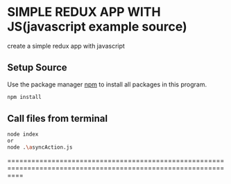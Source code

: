 # SIMPLE REDUX APP WITH JS(javascript example source)

create a simple redux app with javascript

## Setup Source

Use the package manager [npm](https://www.npmjs.com/) to install all packages in this program.

```bash
npm install
```

## Call files from terminal
```bash
node index
or
node .\asyncAction.js
```
================================================================================================================
